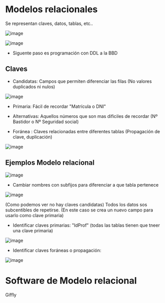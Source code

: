 # Modelos relacionales

Se representan claves, datos, tablas, etc..

![image](https://github.com/user-attachments/assets/a39ef5d1-54d6-4718-9293-859335304903)

![image](https://github.com/user-attachments/assets/15d9db16-06d3-41e7-8f28-c9461e6d9226)

- Siguente paso es programación con DDL a la BBD

## Claves

- Candidatas: Campos que permiten diferenciar las filas (No valores duplicados ni nulos) 

![image](https://github.com/user-attachments/assets/0c7c7aac-1e11-433b-b8c5-6ca173c85acc)

- Primaria: Fácil de recordar "Matrícula o DNI"

- Alternativas: Aquellos números que son mas dificiles de recordar (Nº Bastidor o Nº Seguridad social)

- Foránea : Claves relacionadas entre diferentes tablas (Propagación de clave, duplicación)

![image](https://github.com/user-attachments/assets/4b2707a7-53e6-4266-865d-edbd1f54f4b0)

## Ejemplos Modelo relacional

![image](https://github.com/user-attachments/assets/c68a2478-5fd2-4798-add1-bc2301d52b9a)

- Cambiar nombres con subfijos para diferenciar a que tabla pertenece

![image](https://github.com/user-attachments/assets/e4085d49-d208-47b1-8413-7a79ad01b3f5)

(Como podemos ver no hay claves candidatas) Todos los datos sos subcentibles de repetirse. (En este caso se crea un nuevo campo para usarlo como clave primaria)

- Identificar claves primarias: "IdProf" (todas las tablas tienen que tneer una clave primaria)

![image](https://github.com/user-attachments/assets/a6e7ec84-4404-40d1-bbba-47b0e7773d24)

- Identificar claves foráneas o propagación:

![image](https://github.com/user-attachments/assets/775a75f4-9ae9-4814-b629-7588f465e595)

# Software de Modelo relacional

Giffly







